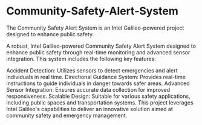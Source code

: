# Community-Safety-Alert-System
The Community Safety Alert System is an Intel Galileo-powered project designed to enhance public safety.


A robust, Intel Galileo-powered Community Safety Alert System designed to enhance public safety through real-time monitoring and advanced sensor integration. This system includes the following key features:

Accident Detection: Utilizes sensors to detect emergencies and alert individuals in real time.
Directional Guidance System: Provides real-time instructions to guide individuals in danger towards safer areas.
Advanced Sensor Integration: Ensures accurate data collection for improved responsiveness.
Scalable Design: Suitable for various safety applications, including public spaces and transportation systems.
This project leverages Intel Galileo's capabilities to deliver an innovative solution aimed at community safety and emergency management. 
